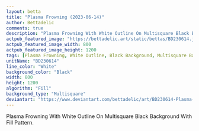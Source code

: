 ```yaml
---
layout: betta
title: "Plasma Frowning (2023-06-14)"
author: Bettadelic
comments: true
description: "Plasma Frowning With White Outline On Multisquare Black Background With Fill Pattern."
actpub_featured_image: "https://bettadelic.art/static/bettas/BD230614.jpg"
actpub_featured_image_width: 800
actpub_featured_image_height: 1200
tags: [Plasma Frowning, White Outline, Black Background, Multisquare Background Pattern, Fill Pattern, June 2023]
unitName: "BD230614"
line_color: "White"
background_color: "Black"
width: 800
height: 1200
algorithm: "Fill"
background_type: "Multisquare"
deviantart: "https://www.deviantart.com/bettadelic/art/BD230614-Plasma-Frowning-2023-06-14-967174505"
---
```


Plasma Frowning With White Outline On Multisquare Black Background With Fill Pattern.
